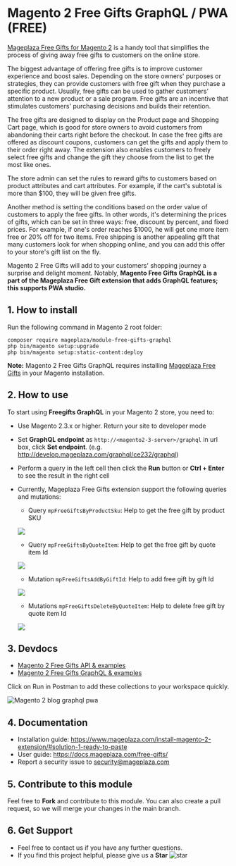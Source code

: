 # Magento 2 Free Gifts GraphQL / PWA (FREE)

[Mageplaza Free Gifts for Magento 2](https://www.mageplaza.com/magento-2-free-gifts/) is a handy tool that simplifies the process of giving away free gifts to customers on the online store. 

The biggest advantage of offering free gifts is to improve customer experience and boost sales. Depending on the store owners' purposes or strategies, they can provide customers with free gift when they purchase a specific product. Usually, free gifts can be used to gather customers' attention to a new product or a sale program. Free gifts are an incentive that stimulates customers' purchasing decisions and builds their retention. 

The free gifts are designed to display on the Product page and Shopping Cart page, which is good for store owners to avoid customers from abandoning their carts right before the checkout. In case the free gifts are offered as discount coupons, customers can get the gifts and apply them to their order right away. The extension also enables customers to freely select free gifts and change the gift they choose from the list to get the most like ones. 

The store admin can set the rules to reward gifts to customers based on product attributes and cart attributes. For example, if the cart's subtotal is more than $100, they will be given free gifts. 

Another method is setting the conditions based on the order value of customers to apply the free gifts. In other words, it's determining the prices of gifts, which can be set in three ways: free, discount by percent, and fixed prices. For example, if one's order reaches $1000, he will get one more item free or 20% off for two items. Free shipping is another appealing gift that many customers look for when shopping online, and you can add this offer to your store's gift list on the fly. 

Magento 2 Free Gifts will add to your customers' shopping journey a surprise and delight moment. Notably, **Magento Free Gifts GraphQL is a part of the Mageplaza Free Gift extension that adds GraphQL features; this supports PWA studio.** 

## 1. How to install
Run the following command in Magento 2 root folder:

```
composer require mageplaza/module-free-gifts-graphql
php bin/magento setup:upgrade
php bin/magento setup:static-content:deploy
```
**Note:** Magento 2 Free Gifts GraphQL requires installing [Mageplaza Free Gifts](https://www.mageplaza.com/magento-2-free-gifts/) in your Magento installation. 

## 2. How to use

 To start using **Freegifts GraphQL** in your Magento 2 store, you need to:
 
- Use Magento 2.3.x or higher. Return your site to developer mode
- Set **GraphQL endpoint** as `http://<magento2-3-server>/graphql` in url box, click **Set endpoint**. (e.g. http://develop.mageplaza.com/graphql/ce232/graphql)
- Perform a query in the left cell then click the **Run** button or **Ctrl + Enter** to see the result in the right cell
- Currently, Mageplaza Free Gifts extension support the following queries and mutations:
  - Query `mpFreeGiftsByProductSku`: Help to get the free gift by product SKU
  
  ![](https://imgur.com/z84Dsu4.png)
  - Query `mpFreeGiftsByQuoteItem`: Help to get the free gift by quote item Id
  
  ![](https://imgur.com/1UaIjPY.png)
  - Mutation `mpFreeGiftsAddByGiftId`: Help to add free gift by gift Id
  
  ![](https://imgur.com/eoshg4U.png)
  - Mutations `mpFreeGiftsDeleteByQuoteItem`: Help to delete free gift by quote item Id
  
  ![](https://imgur.com/MnJUP2v.png)
  
## 3. Devdocs
- [Magento 2 Free Gifts API & examples](https://documenter.getpostman.com/view/10589000/SzRyzpwv?version=latest)
- [Magento 2 Free Gifts GraphQL & examples](https://documenter.getpostman.com/view/10589000/SzRyzpwr?version=latest)

Click on Run in Postman to add these collections to your workspace quickly. 

![Magento 2 blog graphql pwa](https://i.imgur.com/lhsXlUR.gif)

## 4. Documentation

- Installation guide: https://www.mageplaza.com/install-magento-2-extension/#solution-1-ready-to-paste
- User guide: https://docs.mageplaza.com/free-gifts/
- Report a security issue to security@mageplaza.com

## 5. Contribute to this module
Feel free to **Fork** and contribute to this module. 
You can also create a pull request, so we will merge your changes in the main branch. 

## 6. Get Support
- Feel free to contact us if you have any further questions. 
- If you find this project helpful, please give us a **Star** ![star](https://i.imgur.com/S8e0ctO.png)

